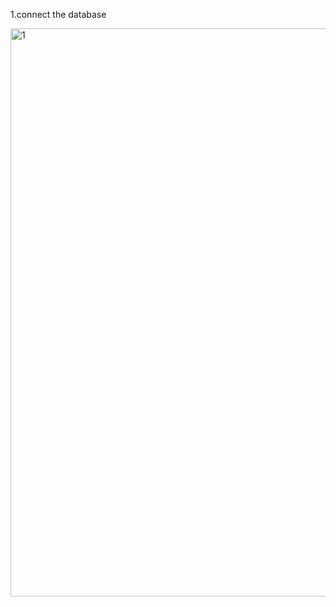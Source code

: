 1.connect the database

<img width="909" alt="1" src="https://github.com/user-attachments/assets/98be432a-11b6-423a-b92f-469de3f9bc03" />


